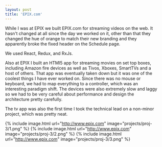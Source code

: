 ```yaml
---
layout: post
title: 'EPIX.com'
---
```


While I was at EPIX we built EPIX.com for streaming videos on the web. It hasn't changed at all since the day we worked on it, other than that they changed the hue of orange to match their new branding and they apparently broke the fixed header on the Schedule page.

We used React, Redux, and RxJs.

Also at EPIX I built an HTMl5 app for streaming movies on set top boxes, including Amazon fire devices as well as Tivos, Xboxes, SmartTVs and a host of others. That app was eventually taken down but it was one of the coolest things I have ever worked on. Since there was no mouse or keyboard, we had to map everything to a controller, which was an interesting paradigm shift. The devices were also extremely slow and laggy so we had to be very careful about performance and design the architecture pretty carefully.

The tv app was also the first time I took the technical lead on a non-minor project, which was pretty neat.

{% include image.html url="http://www.epix.com" image="projects/proj-3/1.png" %}
{% include image.html url="http://www.epix.com" image="projects/proj-3/2.png" %}
{% include image.html url="http://www.epix.com" image="projects/proj-3/3.png" %}
